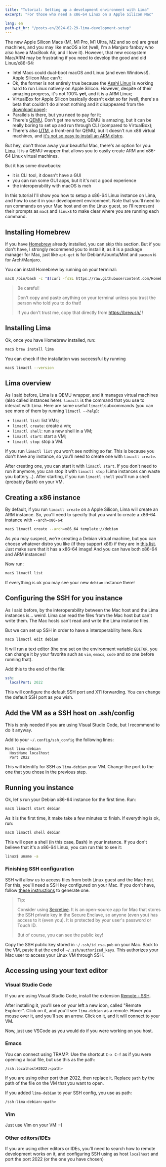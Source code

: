 ```yaml
---
title: "Tutorial: Setting up a development environment with Lima"
excerpt: "For those who need a x86-64 Linux on a Apple Silicon Mac"

lang: en
path-pt_br: "/posts-en/2024-02-29-lima-development-setup"
---
```


The new Apple Silicon Macs (M1, M1 Pro, M1 Ultra, M2 and so on) are great
machines, and you may like macOS a lot (well, I'm a Manjaro fanboy who also have
a MacBook Air, and I love it). However, that new ecosystem Mac/ARM may be
frustrating if you need to develop the good and old Linux/x86-64:

- Intel Macs could dual-boot macOS and Linux (and even Windows!). Apple Silicon
  Mac can't;
- Ok, the former is not entirely true because the
  [Asahi Linux](https://asahilinux.org/) is working hard to run Linux natively
  on Apple Silicon. However, despite of their amazing progress, it's not 100%
  **yet**, and it is a ARM Linux;
- VirtualBox for Apple Silicon basically doesn't exist so far (well, there's a
  beta that couldn't do almost nothing and it disappeared from the 
  [download page](https://www.virtualbox.org/wiki/Downloads));
- Parallels is there, but you need to pay for it;
- There's [QEMU](https://www.qemu.org/). Don't get me wrong, QEMU is amazing,
  but it can be really boring to set up and run through CLI (compared to
  VirtualBox);
- There's also [UTM](https://mac.getutm.app/), a front-end for QEMU, but it doesn't run x86 virtual
  machines, and [it's not so easy to install an ARM distro](https://www.appelgriebsch.org/005-utm/).

But hey, don't throw away your beautiful Mac, there's an option for you:
[Lima](https://github.com/lima-vm/lima). It is a QEMU wrapper that
allows you to easily create ARM and x86-64 Linux virtual machines.

But it has some drawbacks:
- it is CLI tool, it doesn't have a GUI
- you can run some GUI apps, but it it's not a good experience
- the interoperability with macOS is meh

In this tutorial I'll show you how to setup a x86-64 Linux instance on Lima, and
how to use it in your development environment. Note that you'll need to run
commands on your Mac host and on the Linux guest, so I'll represent their
prompts as `mac$` and `linux$` to make clear where you are running each command.

## Installing Homebrew

If you have [Homebrew](https://brew.sh/) already installed, you can skip this
section. But if you don't have, I strongly recommend you to install it, as it is
a package manager for Mac, just like `apt-get` is for Debian/Ubuntu/Mint and
`pacman` is for Arch/Manjaro.

You can install Homebrew by running on your terminal:

~~~bash
mac$ /bin/bash -c "$(curl -fsSL https://raw.githubusercontent.com/Homebrew/install/HEAD/install.sh")
~~~

> Be careful!
>
> Don't copy and paste anything on your terminal unless you trust the person who
> told you to do that!
>
> If you don't trust me, copy that directly from https://brew.sh/ !

## Installing Lima

Ok, once you have Homebrew installed, run:

~~~bash
mac$ brew install lima
~~~

You can check if the installation was successful by running

~~~bash
mac$ limactl --version
~~~

## Lima overview

As I said before, Lima is a QEMU wrapper, and it manages virtual machines (also
called instances here). 
`limactl` is the command that you use to interact with Lima. Here are some
useful `limactl`subcommands (you can see more of them by running
`limactl --help`):

- `limactl list`: list VMs;
- `limactl create`: create a vm;
- `limactl shell`: run a new shell in a VM;
- `limactl start`: start a VM;
- `limactl stop`: stop a VM.

If you run `limactl list` you won't see nothing so far. This is because you
don't have any instance, so you'll need to create one with `limactl create`.

After creating one, you can start it with `limactl start`. If you don't need to
run it anymore, you can stop it with `limactl stop` (Lima instances can waste
you battery...). After starting, if you run `limactl shell` you'll run a shell
(probably Bash) on your VM.

## Creating a x86 instance

By default, if you run `limactl create` on a Apple Silicon, Lima will create an
ARM instance. So, you'll need to specify that you want to create a x86-64
instance with `--arch=x86-64`:

~~~bash
mac$ limactl create --arch=x86_64 template://debian
~~~

As you may suspect, we're creating a Debian virtual machine, but you can choose
whatever distro you like (if they support x86) if they are in
[this list](https://lima-vm.io/docs/templates/). Just make sure that it has a
x86-64 image! And you can have both x86-64 and ARM instances!

Now run:

~~~bash
mac$ limactl list
~~~

If everything is ok you may see your new `debian` instance there!

## Configuring the SSH for you instance

As I said before, by the interoperability between the Mac host and the Lima
instances is... weird. Lima can read the files from the Mac host but can't write
them. The Mac hosts can't read and write the Lima instance files.

But we can set up SSH in order to have a interoperability here. Run:

~~~bash
mac$ limactl edit debian
~~~

It will run a text editor (the one set on the environment variable `EDITOR`, you
can change it by your favorite such as `vim`, `emacs`, `code` and so one before
running that).

Add this to the end of the file:

~~~yaml
ssh:
  localPort: 2022
~~~

This will configure the default SSH port and X11 forwarding. You can change the
default SSH port as you wish.

## Add the VM as a SSH host on .ssh/config

This is only needed if you are using Visual Studio Code, but I recommend to do
it anyway.

Add to your `~/.config/ssh_config` the following lines:

~~~config
Host lima-debian
  HostName localhost
  Port 2022
~~~

This will identify for SSH as `lima-debian` your VM. Change the port to the one
that you chose in the previous step.

## Running you instance

Ok, let's run your Debian x86-64 instance for the first time. Run:

~~~bash
mac$ limactl start debian
~~~

As it is the first time, it make take a few minutes to finish. If everything is
ok, run:

~~~bash
mac$ limactl shell debian
~~~

This will open a shell (in this case, Bash) in your instance. If you don't
believe that it's a x86-64 Linux, you can run this to see it:

~~~bash
linux$ uname -a
~~~

### Finishing SSH configuration

SSH will allow us to access files from both Linux guest and the Mac host. For
this, you'll need a SSH key configured on your Mac. If you don't have, follow
[these instructions](https://git-scm.com/book/en/v2/Git-on-the-Server-Generating-Your-SSH-Public-Key)
to generate one.

> Tip:
>
> Consider using [Secretive](https://github.com/maxgoedjen/secretive). It
> is an open-source app for Mac that stores the SSH private key in the Secure
> Enclave, so anyone (even you) has access to it (even you). It is protected by
> your user's password or Touch ID.
>
> But of course, you can see the public key!

Copy the SSH public key stored in `~/.ssh/id_rsa.pub` on your Mac. Back to the
VM, paste it at the end of `~/.ssh/authorized_keys`. This authorizes your Mac
user to access your Linux VM through SSH.

## Accessing using your text editor

### Visual Studio Code

If you are using Visual Studio Code, install the extension
[Remote - SSH](https://marketplace.visualstudio.com/items?itemName=ms-vscode-remote.remote-ssh).

After installing it, you'll see on your left a new icon, called "Remote
Explorer". Click on it, and you'll see `lima-debian` as a remote. Hover you
mouse over it, and you'll see an arrow. Click on it, and it will connect to your
VM.

Now, just use VSCode as you would do if you were working on you host.

### Emacs

You can connect using TRAMP: Use the shortcut `C-x C-f` as if you were opening a
local file, but use this as the path:

~~~
/ssh:localhost#2022:<path>
~~~

If you are using other port than 2022, then replace it. Replace `path` by the
path of the file on the VM that you want to open.

If you added `lima-debian` to your SSH config, you use as path:

~~~
/ssh:lima-debian:<path>
~~~

### Vim

Just use Vim on your VM :-)


### Other editors/IDEs

If you are using other editors or IDEs, you'll need to search how to remote
development works on it, and configuring SSH using as host `localhost` and port
the port 2022 (or the one you have chosen)


